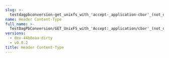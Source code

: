 ```yaml
---
slug: >-
  testdagpbconversion-get_unixfs_with_'accept-_application-cbor'_(not_dag-cbor)_is_no-op_(no_conversion)-header_content-type
name: Header Content-Type
full_name: >-
  TestDagPbConversion/GET_UnixFS_with_'Accept:_application/cbor'_(not_dag-cbor)_is_no-op_(no_conversion)/Header_Content-Type
versions:
  - dev-44b0eaa-dirty
  - v0.0.2
title: Header Content-Type
---
```


